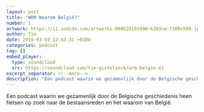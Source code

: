 ```yaml
---
layout: post
title: "WRM Waarom België?"
number: 1
artwork: https://i1.sndcdn.com/artworks-000620101990-k283cw-t500x500.jpg
author: Tim
date: 2019-03-03 12:43:31 +0100
categories: podcast
tag: []
embed_player:
  type: soundcloud
  src: https://soundcloud.com/tim-gistelinck/wrm-belgie-e1
excerpt_separator: <!--more-->
description: "Een podcast waarin we gezamenlijk door de Belgische geschiedenis heen fietsen op zoek naar de bestaansreden en het waarom van België."
---
```

Een podcast waarin we gezamenlijk door de Belgische geschiedenis heen fietsen op zoek naar de bestaansreden en het waarom van België.